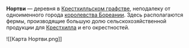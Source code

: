 **Нортви** — деревня в [Крестхилльском графстве](Крестхилл.md), неподалеку от одноименного города [королевства Бореании](Бореания). Здесь располагаются фермы, производящие большую долю сельскохозяйственной продукции для [Крестхилла](Крестхилл.md) и его окрестностей.

![[Карта Нортви.png]]